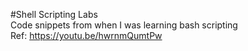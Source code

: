 #Shell Scripting Labs  
Code snippets from when I was learning bash scripting  
Ref: https://youtu.be/hwrnmQumtPw  
